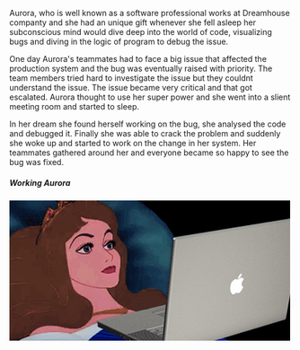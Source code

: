 Aurora, who is well known as a software professional works at Dreamhouse companty and she had an unique gift whenever she fell asleep her subconscious mind would dive deep into the world of code, visualizing bugs and diving in the logic of program to debug the issue. 

One day Aurora's teammates had to face a big issue that affected the production system and the bug was eventually raised with priority. The team members tried hard to investigate the issue but they couldnt understand the issue. The issue became very critical and that got escalated. Aurora thought to use her super power and she went into a slient meeting room and started to sleep. 

In her dream she found herself working on the bug, she analysed the code and debugged it. Finally she was able to crack the problem and suddenly she woke up and started to work on the change in her system. Her teammates gathered around her and everyone became so happy to see the bug was fixed.

##### Working Aurora

![Working Aurora](./images/working_sleeping_beauty.gif)